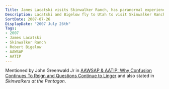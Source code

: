 ```yaml
---
Title: James Lacatski visits Skinwalker Ranch, has paranormal experience
Description: Lacatski and Bigelow fly to Utah to visit Skinwalker Ranch. Within 60 minutes of arrival Lacatski had experience, saw tubular structure. Convinced that money needs to be spent investigating.
SortDate: 2007-07-26
DisplayDate: "2007 July 26th"
Tags:
- 2007
- James Lacatski
- Skinwalker Ranch
- Robert Bigelow
- AAWSAP
- AATIP
---
```


Mentioned by John Greenwald Jr in [AAWSAP & AATIP: Why Confusion Continues To Reign and Questions Continue to Linger](https://www.youtube.com/watch?v=2tVvN6RcyI4) and also stated in *Skinwalkers at the Pentagon*.


